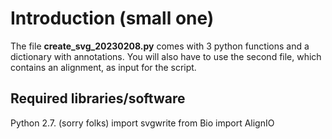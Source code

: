 # Introduction (small one)

The file **create_svg_20230208.py** comes with 3 python functions and a dictionary with annotations.
You will also have to use the second file, which contains an alignment, as input for the script.

## Required libraries/software

Python 2.7. (sorry folks)
import svgwrite
from Bio import AlignIO


